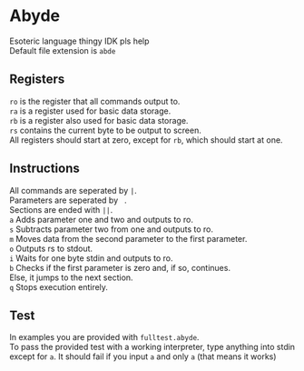 # Abyde
Esoteric language thingy IDK pls help    
Default file extension is `abde`
## Registers
`ro` is the register that all commands output to.    
`ra` is a register used for basic data storage.    
`rb` is a register also used for basic data storage.    
`rs` contains the current byte to be output to screen.    
All registers should start at zero, except for `rb`, which should start at one.
## Instructions
All commands are seperated by `|`.    
Parameters are seperated by ` `.    
Sections are ended with `||`.    
`a` Adds parameter one and two and outputs to ro.    
`s` Subtracts parameter two from one and outputs to ro.    
`m` Moves data from the second parameter to the first parameter.    
`o` Outputs rs to stdout.    
`i` Waits for one byte stdin and outputs to ro.    
`b` Checks if the first parameter is zero and, if so, continues.    
Else, it jumps to the next section.    
`q` Stops execution entirely.    
## Test
In examples you are provided with `fulltest.abyde`.    
To pass the provided test with a working interpreter, type anything into stdin    
except for `a`. It should fail if you input `a` and only `a` (that means it works)